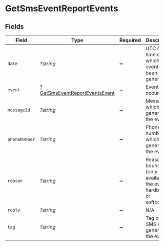 # GetSmsEventReportEvents


## Fields

| Field                                                                                                              | Type                                                                                                               | Required                                                                                                           | Description                                                                                                        | Example                                                                                                            |
| ------------------------------------------------------------------------------------------------------------------ | ------------------------------------------------------------------------------------------------------------------ | ------------------------------------------------------------------------------------------------------------------ | ------------------------------------------------------------------------------------------------------------------ | ------------------------------------------------------------------------------------------------------------------ |
| `date`                                                                                                             | *?string*                                                                                                          | :heavy_minus_sign:                                                                                                 | UTC date-time on which the event has been generated                                                                | 2017-03-12T12:30:00Z                                                                                               |
| `event`                                                                                                            | [?GetSmsEventReportEventsEvent](../../models/shared/GetSmsEventReportEventsEvent.md)                               | :heavy_minus_sign:                                                                                                 | Event which occurred                                                                                               | accepted                                                                                                           |
| `messageId`                                                                                                        | *?string*                                                                                                          | :heavy_minus_sign:                                                                                                 | Message ID which generated the event                                                                               | 1472640582425378                                                                                                   |
| `phoneNumber`                                                                                                      | *?string*                                                                                                          | :heavy_minus_sign:                                                                                                 | Phone number which has generated the event                                                                         | 00189001094                                                                                                        |
| `reason`                                                                                                           | *?string*                                                                                                          | :heavy_minus_sign:                                                                                                 | Reason of bounce (only available if the event is hardbounce or softbounce)                                         | Message is undeliverable due to an incorrect / invalid / blacklisted / permanently barred MSISDN for this operator |
| `reply`                                                                                                            | *?string*                                                                                                          | :heavy_minus_sign:                                                                                                 | N/A                                                                                                                |                                                                                                                    |
| `tag`                                                                                                              | *?string*                                                                                                          | :heavy_minus_sign:                                                                                                 | Tag of the SMS which generated the event                                                                           | CabWaiting                                                                                                         |